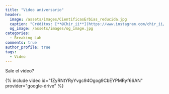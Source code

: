 ```yaml
---
title: "Video aniversario"
header:
  image: /assets/images/CientificasErbias_reducida.jpg
  caption: "Créditos: [**@Chir_ii**](https://www.instagram.com/chir_ii/?hl=en)"
  og_image: /assets/images/og_image.jpg
categories:
  - Breaking Lab
comments: true
author_profile: true
tags:
  - Video
---
```



Sale el video?

{% include video id="1ZyRNtYRyYvgc94Ogog9CbEYPMRyf66AN" provider="google-drive" %}
